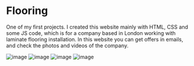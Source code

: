 # Flooring

One of my first projects. I created this website mainly with HTML, CSS and some JS code, which is for a company based in London working with laminate flooring installation. In this website you can get offers in emails, and check the photos and videos of the company.

![image](https://user-images.githubusercontent.com/130675477/236819155-bb1515f7-b252-4220-aa30-c3fdfc6b3c5e.png)
![image](https://user-images.githubusercontent.com/130675477/236819280-77235c9a-6b61-410a-b25c-20579cdc074b.png)
![image](https://user-images.githubusercontent.com/130675477/236819212-1ca90eea-b773-48b6-a21c-15b67c88796a.png)
![image](https://user-images.githubusercontent.com/130675477/236819357-6258be5c-bb72-4f09-af31-bfb5488274c7.png)
